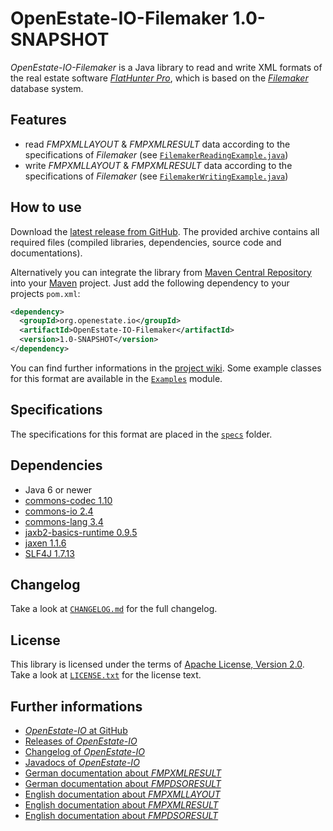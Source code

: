 OpenEstate-IO-Filemaker 1.0-SNAPSHOT
====================================

*OpenEstate-IO-Filemaker* is a Java library to read and write XML formats of
the real estate software [*FlatHunter Pro*](http://www.fmmedia.de/immobilien/flathunterpro),
which is based on the [*Filemaker*](http://www.filemaker.com/) database system.


Features
--------

-   read *FMPXMLLAYOUT* & *FMPXMLRESULT* data according to the specifications
    of *Filemaker*
    (see [`FilemakerReadingExample.java`](https://github.com/OpenEstate/OpenEstate-IO/blob/develop/Examples/src/main/java/org/openestate/io/examples/FilemakerReadingExample.java))
-   write *FMPXMLLAYOUT* & *FMPXMLRESULT* data according to the specifications
    of *Filemaker*
    (see [`FilemakerWritingExample.java`](https://github.com/OpenEstate/OpenEstate-IO/blob/develop/Examples/src/main/java/org/openestate/io/examples/FilemakerWritingExample.java))


How to use
----------

Download the [latest release from GitHub](https://github.com/OpenEstate/OpenEstate-IO/releases/latest).
The provided archive contains all required files (compiled libraries,
dependencies, source code and documentations).

Alternatively you can integrate the library from
[Maven Central Repository](http://search.maven.org/#search|ga|1|org.openestate.io)
into your [Maven](http://maven.apache.org/) project. Just add the following
dependency to your projects `pom.xml`:

```xml
<dependency>
  <groupId>org.openestate.io</groupId>
  <artifactId>OpenEstate-IO-Filemaker</artifactId>
  <version>1.0-SNAPSHOT</version>
</dependency>
```

You can find further informations in the
[project wiki](https://github.com/OpenEstate/OpenEstate-IO/wiki/Usage-Filemaker).
Some example classes for this format are available in the
[`Examples`](https://github.com/OpenEstate/OpenEstate-IO/tree/develop/Examples)
module.


Specifications
--------------

The specifications for this format are placed in the [`specs`](specs) folder.


Dependencies
------------

-   Java 6 or newer
-   [commons-codec 1.10](http://commons.apache.org/proper/commons-codec/)
-   [commons-io 2.4](http://commons.apache.org/proper/commons-io/)
-   [commons-lang 3.4](http://commons.apache.org/proper/commons-lang/)
-   [jaxb2-basics-runtime 0.9.5](https://github.com/highsource/jaxb2-basics)
-   [jaxen 1.1.6](http://jaxen.codehaus.org/)
-   [SLF4J 1.7.13](http://www.slf4j.org/)


Changelog
---------

Take a look at
[`CHANGELOG.md`](https://github.com/OpenEstate/OpenEstate-IO/blob/develop/CHANGELOG.md)
for the full changelog.


License
-------

This library is licensed under the terms of
[Apache License, Version 2.0](http://www.apache.org/licenses/LICENSE-2.0.html).
Take a look at
[`LICENSE.txt`](https://github.com/OpenEstate/OpenEstate-IO/blob/develop/LICENSE.txt)
for the license text.


Further informations
--------------------

-   [*OpenEstate-IO* at GitHub](https://github.com/OpenEstate/OpenEstate-IO)
-   [Releases of *OpenEstate-IO*](https://github.com/OpenEstate/OpenEstate-IO/releases)
-   [Changelog of *OpenEstate-IO*](https://github.com/OpenEstate/OpenEstate-IO/blob/develop/CHANGELOG.md)
-   [Javadocs of *OpenEstate-IO*](http://manual.openestate.org/OpenEstate-IO/)
-   [German documentation about *FMPXMLRESULT*](http://www.filemaker.com/de/help/html/import_export.16.30.html)
-   [German documentation about *FMPDSORESULT*](http://www.filemaker.com/de/help/html/import_export.16.29.html)
-   [English documentation about *FMPXMLLAYOUT*](http://etutorials.org/XML/filemaker+pro+6+developers+guide+to+xml_xsl/Chapter+4+FileMaker+Pro+XML+Schema+or+Grammar+Formats+DTDs/4.1+FMPXMLLAYOUT+Schema+Grammar/)
-   [English documentation about *FMPXMLRESULT*](http://etutorials.org/XML/filemaker+pro+6+developers+guide+to+xml_xsl/Chapter+4+FileMaker+Pro+XML+Schema+or+Grammar+Formats+DTDs/4.2+FMPXMLRESULT+Schema+Grammar/)
-   [English documentation about *FMPDSORESULT*](http://etutorials.org/XML/filemaker+pro+6+developers+guide+to+xml_xsl/Chapter+4+FileMaker+Pro+XML+Schema+or+Grammar+Formats+DTDs/4.3+FMPDSORESULT+Schema+Grammar/)
